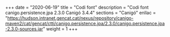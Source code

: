 +++
date        = "2020-06-19"
title       = "Codi font"
description = "Codi font canigo.persistence.jpa 2.3.0 Canigó 3.4.4"
sections    = "Canigó"
enllac		= "https://hudson.intranet.gencat.cat/nexus/repository/canigo-maven2/cat/gencat/ctti/canigo.persistence.jpa/2.3.0/canigo.persistence.jpa-2.3.0-sources.jar"
weight		= 1
+++
